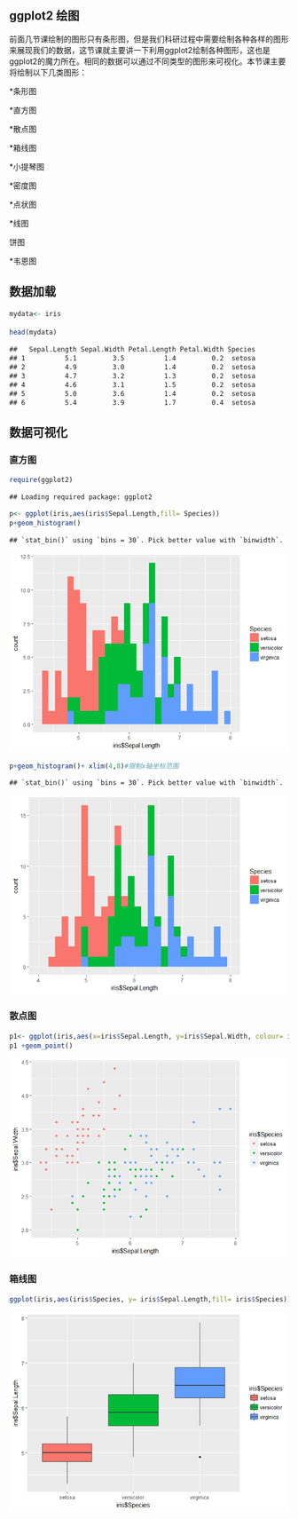 ggplot2 绘图
------------

前面几节课绘制的图形只有条形图，但是我们科研过程中需要绘制各种各样的图形来展现我们的数据，这节课就主要讲一下利用ggplot2绘制各种图形，这也是ggplot2的魔力所在。相同的数据可以通过不同类型的图形来可视化。本节课主要将绘制以下几类图形：

\*条形图

\*直方图

\*散点图

\*箱线图

\*小提琴图

\*密度图

\*点状图

\*线图

饼图

\*韦恩图

数据加载
--------

``` r
mydata<- iris

head(mydata)
```

    ##   Sepal.Length Sepal.Width Petal.Length Petal.Width Species
    ## 1          5.1         3.5          1.4         0.2  setosa
    ## 2          4.9         3.0          1.4         0.2  setosa
    ## 3          4.7         3.2          1.3         0.2  setosa
    ## 4          4.6         3.1          1.5         0.2  setosa
    ## 5          5.0         3.6          1.4         0.2  setosa
    ## 6          5.4         3.9          1.7         0.4  setosa

数据可视化
----------

### 直方图

``` r
require(ggplot2)
```

    ## Loading required package: ggplot2

``` r
p<- ggplot(iris,aes(iris$Sepal.Length,fill= Species))
p+geom_histogram()
```

    ## `stat_bin()` using `bins = 30`. Pick better value with `binwidth`.

![](test2_files/figure-markdown_github/unnamed-chunk-2-1.png)

``` r
p+geom_histogram()+ xlim(4,8)#限制x轴坐标范围
```

    ## `stat_bin()` using `bins = 30`. Pick better value with `binwidth`.

![](test2_files/figure-markdown_github/unnamed-chunk-2-2.png)

### 散点图

``` r
p1<- ggplot(iris,aes(x=iris$Sepal.Length, y=iris$Sepal.Width, colour= iris$Species))
p1 +geom_point()
```

![](test2_files/figure-markdown_github/unnamed-chunk-3-1.png)

### 箱线图

``` r
ggplot(iris,aes(iris$Species, y= iris$Sepal.Length,fill= iris$Species))+geom_boxplot()
```

![](test2_files/figure-markdown_github/unnamed-chunk-4-1.png)
